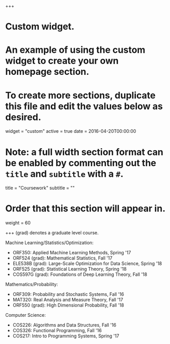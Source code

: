 +++
# Custom widget.
# An example of using the custom widget to create your own homepage section.
# To create more sections, duplicate this file and edit the values below as desired.
widget = "custom"
active = true
date = 2016-04-20T00:00:00

# Note: a full width section format can be enabled by commenting out the `title` and `subtitle` with a `#`.
title = "Coursework"
subtitle = ""

# Order that this section will appear in.
weight = 60

+++
(grad) denotes a graduate level course.

Machine Learning/Statistics/Optimization:
* ORF350: Applied Machine Learning Methods, Spring '17  
* ORF524 (grad): Mathematical Statistics, Fall '17  
* ELE538B (grad): Large-Scale Optimization for Data Science, Spring '18
* ORF525 (grad): Statistical Learning Theory, Spring '18  
* COS597G (grad): Foundations of Deep Learning Theory, Fall '18  

Mathematics/Probability:
* ORF309: Probability and Stochastic Systems, Fall '16  
* MAT320: Real Analysis and Measure Theory, Fall '17  
* ORF550 (grad): High Dimensional Probability, Fall '18  

Computer Science:
* COS226: Algorithms and Data Structures, Fall '16  
* COS326: Functional Programming, Fall '16  
* COS217: Intro to Programming Systems, Spring '17  